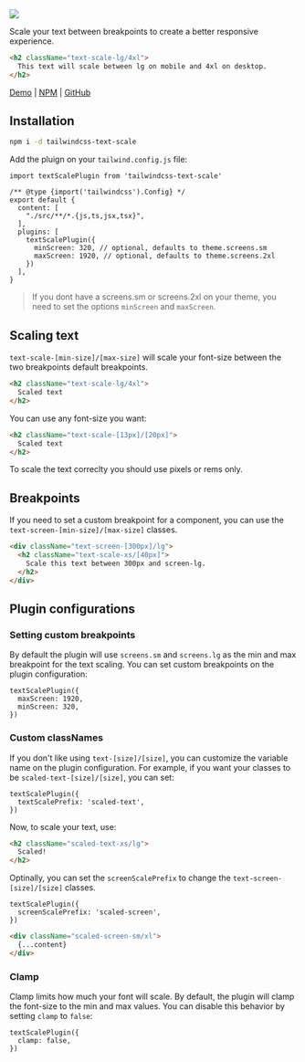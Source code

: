 <img src="https://raw.githubusercontent.com/matiasngf/tailwindcss-text-scale/main/text-scale-logo.png"/>

Scale your text between breakpoints to create a better responsive experience.

```html
<h2 className="text-scale-lg/4xl">
  This text will scale between lg on mobile and 4xl on desktop.
</h2>
```

<a href="https://tailwindcss-text-scale.vercel.app/" target="_blank">Demo</a> | 
<a href="https://www.npmjs.com/package/tailwindcss-text-scale" target="_blank">NPM</a> |
<a href="https://github.com/matiasngf/tailwindcss-text-scale" target="_blank">GitHub</a>

## Installation

```bash
npm i -d tailwindcss-text-scale
```

Add the pluign on your `tailwind.config.js` file:

```tsx
import textScalePlugin from 'tailwindcss-text-scale'

/** @type {import('tailwindcss').Config} */
export default {
  content: [
    "./src/**/*.{js,ts,jsx,tsx}",
  ],
  plugins: [
    textScalePlugin({
      minScreen: 320, // optional, defaults to theme.screens.sm
      maxScreen: 1920, // optional, defaults to theme.screens.2xl
    })
  ],
}
```

> If you dont have a screens.sm or screens.2xl on your theme, you need to set the options `minScreen` and `maxScreen`.

## Scaling text

`text-scale-[min-size]/[max-size]` will scale your font-size between the two breakpoints default breakpoints.

```html
<h2 className="text-scale-lg/4xl">
  Scaled text
</h2>
```

You can use any font-size you want:

```html
<h2 className="text-scale-[13px]/[20px]">
  Scaled text
</h2>
```

To scale the text correclty you should use pixels or rems only.

## Breakpoints

If you need to set a custom breakpoint for a component, you can use the `text-screen-[min-size]/[max-size]` classes.

```html
<div className="text-screen-[300px]/lg">
  <h2 className="text-scale-xs/[40px]">
    Scale this text between 300px and screen-lg.
  </h2>
</div>
```

## Plugin configurations

### Setting custom breakpoints

By default the plugin will use `screens.sm` and `screens.lg` as the min and max breakpoint for the text scaling. You can set custom breakpoints on the plugin configuration:

```tsx
textScalePlugin({
  maxScreen: 1920,
  minScreen: 320,
})
```

### Custom classNames

If you don't like using `text-[size]/[size]`, you can customize the variable name on the plugin configuration. For example, if you want your classes to be `scaled-text-[size]/[size]`, you can set:

```tsx
textScalePlugin({
  textScalePrefix: 'scaled-text',
})
```

Now, to scale your text, use:

```html
<h2 className="scaled-text-xs/lg">
  Scaled!
</h2>
```

Optinally, you can set the `screenScalePrefix` to change the `text-screen-[size]/[size]` classes.

```tsx
textScalePlugin({
  screenScalePrefix: 'scaled-screen',
})
```

```html
<div className="scaled-screen-sm/xl">
  {...content}
</div>
```

### Clamp

Clamp limits how much your font will scale. By default, the plugin will clamp the font-size to the min and max values. You can disable this behavior by setting `clamp` to `false`:

```tsx
textScalePlugin({
  clamp: false,
})
```
